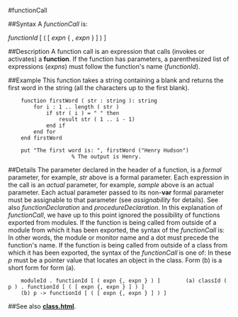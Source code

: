 
#functionCall

##Syntax
A _functionCall_ is:

_functionId_ [ ( [ _expn_ { , _expn_ } ] ) ]




##Description
A function call is an expression that calls (invokes or activates) a **function**. If the function has parameters, a parenthesized list of expressions (_expns_) must follow the function's name (_functionId_).



##Example
This function takes a string containing a blank and returns the first word in the string (all the characters up to the first blank).


        function firstWord ( str : string ): string
            for i : 1 .. length ( str )
                if str ( i ) = " " then
                    result str ( 1 .. i - 1)
                end if
            end for
        end firstWord
        
        put "The first word is: ", firstWord ("Henry Hudson")   
                        % The output is Henry.
##Details
The parameter declared in the header of a function, is a _formal_ parameter, for example, _str_ above is a formal parameter. Each expression in the call is an _actual_ parameter, for example, _sample_ above is an actual parameter.
Each actual parameter passed to its non-**var** formal parameter must be assignable to that parameter (see _assignability_ for details). See also _functionDeclaration_ and _procedureDeclaration_.
In this explanation of _functionCall_, we have up to this point ignored the possibility of functions exported from modules. If the function is being called from outside of a module from which it has been exported, the syntax of the _functionCall_ is:
In other words, the module or monitor name and a dot must precede the function's name. If the function is being called from outside of a class from which it has been exported, the syntax of the _functionCall_ is one of:
In these _p_ must be a pointer value that locates an object in the class. Form (b) is a short form for form (a).


        moduleId . functionId [ ( expn {, expn } ) ]        (a) classId ( p ) . functionId [ ( [ expn {, expn } ] ) ]
        (b) p -> functionId [ ( [ expn {, expn } ] ) ]
##See also
**[class.html](class)**.


